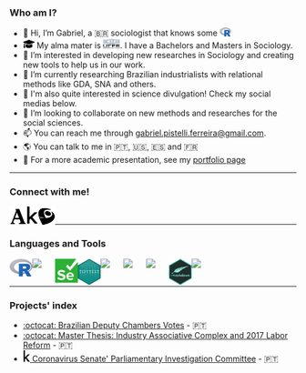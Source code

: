 ### Who am I?
- 👋 Hi, I’m Gabriel, a 🇧🇷 sociologist that knows some <img src="https://raw.githubusercontent.com/gpistelli/gpistelli/c4b4ab8ee33f0ae633d53a6cba47961f90f3cf63/img/R-project.svg" width="20">
- <img src=https://raw.githubusercontent.com/gpistelli/gpistelli/5d5088841c462575765281abe9dd861d97e0d3a0/img/graduation-cap.svg width="20"> My alma mater is <img src=https://raw.githubusercontent.com/gpistelli/gpistelli/main/img/Ufpr_logo.jpg width="30">. I have a Bachelors and Masters in Sociology.
- 👀 I’m interested in developing new researches in Sociology and creating new tools to help us in our work.
- 🧪 I’m currently researching Brazilian industrialists with relational methods like GDA, SNA and others.
- 💬 I'm also quite interested in science divulgation! Check my social medias below.
- 🤝 I’m looking to collaborate on new methods and researches for the social sciences.
- 📫 You can reach me through gabriel.pistelli.ferreira@gmail.com.
- 🌎 You can talk to me in 🇵🇹, 🇺🇸󠁧, 🇪🇸 and 🇫🇷
- 👔 For a more academic presentation, see my [portfolio page](https://gpistelli.github.io)

---

### Connect with me!

[<img align="left" src=https://raw.githubusercontent.com/gpistelli/gpistelli/5d5088841c462575765281abe9dd861d97e0d3a0/img/academia.svg width="30">](https://ufpr.academia.edu/GabrielPistelliFerreira) 
[<img align="left" src=https://raw.githubusercontent.com/gpistelli/gpistelli/5d5088841c462575765281abe9dd861d97e0d3a0/img/kaggle.svg width="20" height = "30">](https://www.kaggle.com/gabrielpistelli)
[<img align="left" src=https://raw.githubusercontent.com/gpistelli/gpistelli/5d5088841c462575765281abe9dd861d97e0d3a0/img/lattes.svg width="30">](http://buscatextual.cnpq.br/buscatextual/visualizacv.do?id=K2138347Y9)

<br />

---

### Languages and Tools

<img align="left" src=https://raw.githubusercontent.com/gpistelli/gpistelli/c4b4ab8ee33f0ae633d53a6cba47961f90f3cf63/img/R-project.svg width="40">
<img align="left" src=https://rvest.tidyverse.org/logo.png width="40">
<img align="left" src=https://raw.githubusercontent.com/gpistelli/gpistelli/4466888bb99385a373a2f3ca823a91a4c4ff35aa/img/Selenium.svg width="40">
<img align="left" src=https://raw.githubusercontent.com/gpistelli/gpistelli/main/img/tidytext.png width="40">
<img align="left" src=https://stringr.tidyverse.org/logo.png width="40">
<img align="left" src=https://ggplot2.tidyverse.org/logo.png width="40">
<img align="left" src=https://dplyr.tidyverse.org/logo.png width="40">
<img align="left" src=https://raw.githubusercontent.com/rstudio/rmarkdown/main/man/figures/logo.png width="40">
<img align="left" src=https://igraph.org/img/igraph_logo_black.svg width="40">

<br />
<br />

---

### Projects' index

- [:octocat: Brazilian Deputy Chambers Votes](https://github.com/gpistelli/BR-congress-votes) - 🇵🇹
- [:octocat: Master Thesis: Industry Associative Complex and 2017 Labor Reform](https://github.com/gpistelli/comp-assoc-ind-ref-trab) - 🇵🇹
- [<img src=https://raw.githubusercontent.com/gpistelli/gpistelli/5d5088841c462575765281abe9dd861d97e0d3a0/img/kaggle.svg width="12" height = "20"> Coronavirus Senate' Parliamentary Investigation Committee](https://www.kaggle.com/datasets/gabrielpistelli/notas-taquigrficas-da-cpi-da-covid) - 🇵🇹
